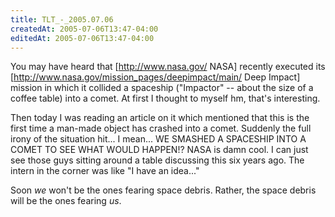 ```yaml
---
title: TLT_-_2005.07.06
createdAt: 2005-07-06T13:47-04:00
editedAt: 2005-07-06T13:47-04:00
---
```


You may have heard that [http://www.nasa.gov/ NASA] recently executed its [http://www.nasa.gov/mission_pages/deepimpact/main/ Deep Impact] mission in which it collided a spaceship ("Impactor" -- about the size of a coffee table) into a comet. At first I thought to myself hm, that's interesting.

Then today I was reading an article on it which mentioned that this is the first time a man-made object has crashed into a comet. Suddenly the full irony of the situation hit... I mean... WE SMASHED A SPACESHIP INTO A COMET TO SEE WHAT WOULD HAPPEN!? NASA is damn cool. I can just see those guys sitting around a table discussing this six years ago. The intern in the corner was like "I have an idea..."

Soon <i>we</i> won't be the ones fearing space debris. Rather, the space debris will be the ones fearing <i>us</i>.

